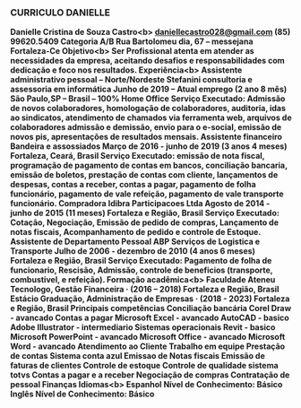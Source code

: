 ### CURRICULO DANIELLE
<b>Danielle Cristina de Souza Castro<b\>
daniellecastro028@gmail.com
(85) 99620.5409
Categoria A/B
Rua Bartolomeu dia, 67 – messejana
Fortaleza-Ce
<b>Objetivo<b\>
Ser Profissional atenta em atender as necessidades da empresa, aceitando
desafios e responsabilidades com dedicação e foco nos resultados.
<b>Experiência<b\>
Assistente administrativo pessoal – Norte/Nordeste
Stefanini consultoria e assessoria em informática
Junho de 2019 – Atual emprego (2 ano 8 mês)
São Paulo,SP – Brasil – 100% Home Office
Serviço Executado: Admissão de novos colaboradores, homologação de
colaboradores, auditoria, idas ao sindicatos, atendimento de chamados via
ferramenta web, arquivos de colaboradores admissão e demissão, envio para o
e-social, emissão de novos pis, apresentações de resultados mensais.
Assistente financeiro
Bandeira e assossiados
Março de 2016 - junho de 2019 (3 anos 4 meses)
Fortaleza, Ceará, Brasil
Serviço Executado: emissão de nota fiscal, programação de pagamento de
contas em bancos, conciliação bancaria, emissão de boletos, prestação de
contas com cliente, lançamentos de despesas, contas a receber, contas a pagar,
pagamento de folha funcionário, pagamento de vale refeição, pagamento de vale
transporte funcionário.
Compradora
Idibra Participacoes Ltda
Agosto de 2014 - junho de 2015 (11 meses)
Fortaleza e Região, Brasil
Serviço Executado: Cotação, Negociação, Emissão de pedido de compras,
Lançamento de notas fiscais, Acompanhamento de pedido e controle de
Estoque.
Assistente de Departamento Pessoal
ABP Serviços de Logistica e Transporte
Julho de 2006 - dezembro de 2010 (4 anos 6 meses)
Fortaleza e Região, Brasil
Serviço Executado: Pagamento de folha de funcionario, Rescisão, Admissão,
controle de beneficios (transporte, combustivel, e refeição).
<b>Formação acadêmica<b\>
Faculdade Ateneu
Tecnologo, Gestão Financeira · (2016 – 2018)
Fortaleza e Região, Brasil
Estácio
Graduação, Administração de Empresas · (2018 - 2023)
Fortaleza e Região, Brasil
<b>Principais competências<b/>
Conciliação bancária
Corel Draw - avancado
Contas a pagar
Microsoft Excel - avancado
AutoCAD - basico
Adobe Illustrator - intermediario
Sistemas operacionais
Revit - basico
Microsoft PowerPoint - avancado
Microsoft Office - avancado
Microsoft Word - avancado
Atendimento ao Cliente
Trabalho em equipe
Prestação de contas
Sistema conta azul
Emissao de Notas fiscais
Emissão de faturas de clientes
Controle de estoque
Controle de qualidade
sistema totvs
Contas a pagar e a receber
Negociação de compras
Contratação de pessoal
Finanças
<b>Idiomas<b\>
Espanhol
Nível de Conhecimento: Básico
Inglês
Nível de Conhecimento: Básico
